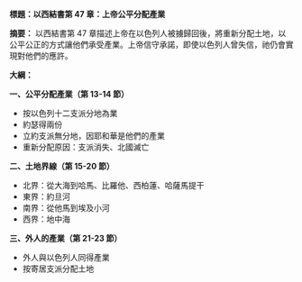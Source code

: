 **標題：以西結書第 47 章：上帝公平分配產業**

**摘要：**
以西結書第 47 章描述上帝在以色列人被擄歸回後，將重新分配土地，以公平公正的方式讓他們承受產業。上帝信守承諾，即使以色列人曾失信，祂仍會實現對他們的應許。

**大綱：**

**一、公平分配產業（第 13-14 節）**
* 按以色列十二支派分地為業
* 約瑟得兩份
* 立約支派無分地，因耶和華是他們的產業
* 重新分配原因：支派消失、北國滅亡

**二、土地界線（第 15-20 節）**
* 北界：從大海到哈馬、比羅他、西柏蓮、哈薩馬提干
* 東界：約旦河
* 南界：從他馬到埃及小河
* 西界：地中海

**三、外人的產業（第 21-23 節）**
* 外人與以色列人同得產業
* 按寄居支派分配土地